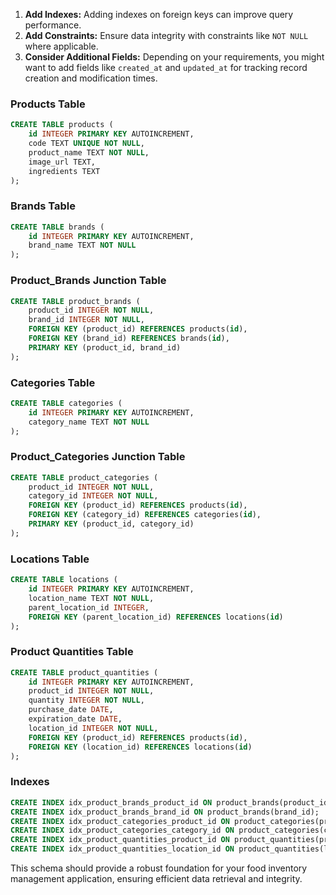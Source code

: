 
1. **Add Indexes:** Adding indexes on foreign keys can improve query performance.
2. **Add Constraints:** Ensure data integrity with constraints like `NOT NULL` where applicable.
3. **Consider Additional Fields:** Depending on your requirements, you might want to add fields like `created_at` and `updated_at` for tracking record creation and modification times.

### Products Table
```sql
CREATE TABLE products (
    id INTEGER PRIMARY KEY AUTOINCREMENT,
    code TEXT UNIQUE NOT NULL,
    product_name TEXT NOT NULL,
    image_url TEXT,
    ingredients TEXT
);
```

### Brands Table
```sql
CREATE TABLE brands (
    id INTEGER PRIMARY KEY AUTOINCREMENT,
    brand_name TEXT NOT NULL
);
```

### Product_Brands Junction Table
```sql
CREATE TABLE product_brands (
    product_id INTEGER NOT NULL,
    brand_id INTEGER NOT NULL,
    FOREIGN KEY (product_id) REFERENCES products(id),
    FOREIGN KEY (brand_id) REFERENCES brands(id),
    PRIMARY KEY (product_id, brand_id)
);
```

### Categories Table
```sql
CREATE TABLE categories (
    id INTEGER PRIMARY KEY AUTOINCREMENT,
    category_name TEXT NOT NULL
);
```

### Product_Categories Junction Table
```sql
CREATE TABLE product_categories (
    product_id INTEGER NOT NULL,
    category_id INTEGER NOT NULL,
    FOREIGN KEY (product_id) REFERENCES products(id),
    FOREIGN KEY (category_id) REFERENCES categories(id),
    PRIMARY KEY (product_id, category_id)
);
```

### Locations Table
```sql
CREATE TABLE locations (
    id INTEGER PRIMARY KEY AUTOINCREMENT,
    location_name TEXT NOT NULL,
    parent_location_id INTEGER,
    FOREIGN KEY (parent_location_id) REFERENCES locations(id)
);
```

### Product Quantities Table
```sql
CREATE TABLE product_quantities (
    id INTEGER PRIMARY KEY AUTOINCREMENT,
    product_id INTEGER NOT NULL,
    quantity INTEGER NOT NULL,
    purchase_date DATE,
    expiration_date DATE,
    location_id INTEGER NOT NULL,
    FOREIGN KEY (product_id) REFERENCES products(id),
    FOREIGN KEY (location_id) REFERENCES locations(id)
);
```

### Indexes
```sql
CREATE INDEX idx_product_brands_product_id ON product_brands(product_id);
CREATE INDEX idx_product_brands_brand_id ON product_brands(brand_id);
CREATE INDEX idx_product_categories_product_id ON product_categories(product_id);
CREATE INDEX idx_product_categories_category_id ON product_categories(category_id);
CREATE INDEX idx_product_quantities_product_id ON product_quantities(product_id);
CREATE INDEX idx_product_quantities_location_id ON product_quantities(location_id);
```

This schema should provide a robust foundation for your food inventory management application, ensuring efficient data retrieval and integrity.